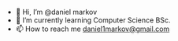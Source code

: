 - 👋 Hi, I’m @daniel markov
- 🌱 I’m currently learning Computer Science BSc.
- 📫 How to reach me daniel1markov@gmail.com

<!---
daniel1markov/daniel1markov is a ✨ special ✨ repository because its `README.md` (this file) appears on your GitHub profile.
You can click the Preview link to take a look at your changes.
--->
